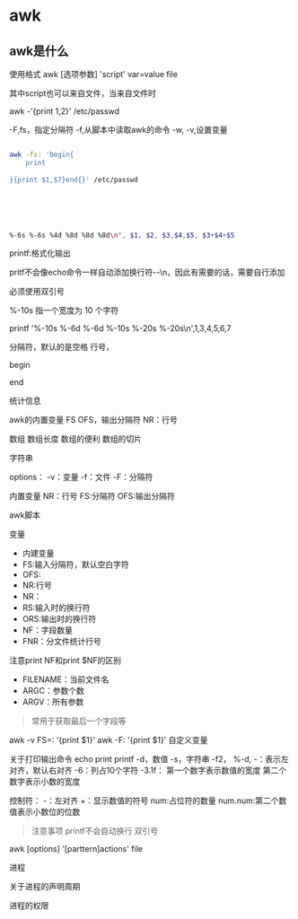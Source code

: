 

# awk

## awk是什么


使用格式
awk [选项参数] 'script' var=value file

其中script也可以来自文件，当来自文件时

awk -'{print $1,$2}' /etc/passwd

-F,fs，指定分隔符
-f,从脚本中读取awk的命令
-w,
-v,设置变量



```bash

awk -fs: 'begin{
	print 
	
}{print $1,$7}end{}' /etc/passwd






%-6s %-6s %4d %8d %8d %8d\n", $1, $2, $3,$4,$5, $3+$4+$5
```


printf:格式化输出

pritf不会像echo命令一样自动添加换行符--\n，因此有需要的话，需要自行添加

必须使用双引号


%-10s 指一个宽度为 10 个字符





printf '%-10s %-6d %-6d %-10s %-20s %-20s\n',$1,$3,$4,$5,$6,$7





分隔符，默认的是空格
行号，






begin

end


统计信息


awk的内置变量
FS
OFS，输出分隔符
NR：行号



数组
数组长度
数组的便利
数组的切片


字符串




options：
-v：变量
-f：文件
-F：分隔符


内置变量
NR：行号
FS:分隔符
OFS:输出分隔符



awk脚本




变量
- 内建变量
- FS:输入分隔符，默认空白字符
- OFS:
- NR:行号
- NR：
- RS:输入时的换行符
- ORS:输出时的换行符
- NF：字段数量
- FNR：分文件统计行号

注意print NF和print $NF的区别
- FILENAME：当前文件名
- ARGC：参数个数
- ARGV：所有参数


> 常用于获取最后一个字段等



awk -v FS=: '{print $1}'
awk -F: '{print $1}'
自定义变量


关于打印输出命令
echo
print
printf
-d，数值
-s，字符串
-f2，
%-d,
-：表示左对齐，默认右对齐
-6：列占10个字符
-3.1f：
第一个数字表示数值的宽度
第二个数字表示小数的宽度


控制符：
-：左对齐
+：显示数值的符号
num:占位符的数量
num.num:第二个数值表示小数位的位数





> 注意事项
> printf不会自动换行
> 双引号
> 



awk [options] '[parttern]actions' file







进程


关于进程的声明周期


进程的权限

